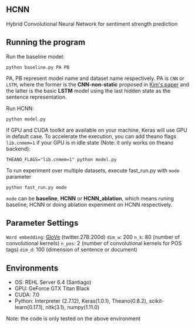 ## HCNN
Hybrid Convolutional Neural Network for sentiment strength prediction

## Running the program
Run the baseline model:

    python baseline.py PA PB
    
PA, PB represent model name and dataset name respectively. PA is `CNN` or `LSTM`, where the former is the **CNN-non-static** proposed in [Kim's paper](http://www.aclweb.org/anthology/D14-1181) and the latter is the basic **LSTM** model using the last hidden state as the sentence representation.

Run HCNN:
 
    python model.py
   
If GPU and CUDA toolkit are available on your machine, Keras will use GPU in default case. To accelerate the execution, you can add theano flags `lib.cnmem=1` if your GPU is in idle state (Note: it only works on theano backend):

    THEANO_FLAGS="lib.cnmem=1" python model.py
    
To run experiment over multiple datasets, execute fast_run.py with `mode` parameter
 
    python fast_run.py mode
    
`mode` can be **baseline**, **HCNN** or **HCNN_ablation**, which means runing baseline, HCNN or doing ablation experiment on HCNN respectively.
    
## Parameter Settings
`Word embedding`: [GloVe](http://nlp.stanford.edu/projects/glove/) (twitter.27B.200d)
`dim_w`: 200
`n_k`: 80 (number of convolutional kernels)
`n_pos`: 2 (number of convolutional kernels for POS tags)
`dim_d`: 100 (dimension of sentence or document)

## Environments
* OS: REHL Server 6.4 (Santiago)
* GPU: GeForce GTX Titan Black
* CUDA: 7.0
* Python: Interpreter (2.7.12), Keras(1.0.1), Theano(0.8.2), scikit-learn(0.17.1), nltk(3.1), numpy(1.11.0)

Note: the code is only tested on the above environment


